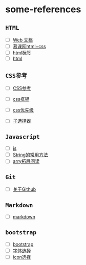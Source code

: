 # some-references

## `HTML`
- [ ] [Web 文档](https://maxiang.io/)
- [ ] [慕课网html+css](http://www.imooc.com/learn/9)
- [ ] [html标签](https://developer.mozilla.org/zh-CN/docs/Web/HTML)
- [ ] [html](https://developer.mozilla.org/zh-CN/docs/Web/HTML)
## `CSS参考`
 - [ ] [CSS参考](https://developer.mozilla.org/zh-CN/docs/Web/CSS/Reference) 
 <!-- - [x] 已完成 -->

- [ ] [css框架](http://www.w3school.com.cn/css/css_margin_collapsing.asp)
- [ ] [css优先级](https://developer.mozilla.org/zh-CN/docs/Web/CSS/Specificity)

- [ ] [子选择器](https://developer.mozilla.org/zh-CN/docs/Web/CSS/Child_selectors)

## `Javascript`
- [ ] [js](https://developer.mozilla.org/zh-CN/docs/Learn/JavaScript/First_steps)
- [ ] [String的常用方法](https://developer.mozilla.org/zh-CN/docs/Web/JavaScript/Reference/Global_Objects/String)
- [ ] [arry拓展阅读](https://developer.mozilla.org/zh-CN/docs/Web/JavaScript/Reference/Global_Objects/Array)

## `Git`
- [ ] [关于Github](https://www.liaoxuefeng.com/wiki/0013739516305929606dd18361248578c67b8067c8c017b000/00137396287703354d8c6c01c904c7d9ff056ae23da865a000)

## `Markdown`
- [ ] [markdown](https://maxiang.io/)

## `bootstrap`
- [ ] [bootstrap](http://getbootstrap.com/docs/4.0/layout/overview/)
- [ ] [字体选择](http://www.googlefonts.cn/)
- [ ] [icon选择](http://www.iconfont.cn/)